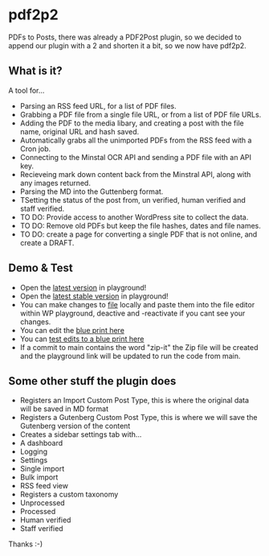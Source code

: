 # pdf2p2     

PDFs to Posts, there was already a PDF2Post plugin, so we decided to append our plugin with a 2 and shorten it a bit, so we now have pdf2p2.

## What is it? 

A tool for...
- Parsing an RSS feed URL, for a list of PDF files.   
- Grabbing a PDF file from a single file URL, or from a list of PDF file URLs.
- Adding the PDF to the media libary, and creating a post with the file name, original URL and hash saved.
- Automatically grabs all the unimported PDFs from the RSS feed with a Cron job.  
- Connecting to the Minstal OCR API and sending a PDF file with an API key.
- Recieveing mark down content back from the Minstral API, along with any images returned.
- Parsing the MD into the Guttenberg format.
- TSetting the status of the post from, un verified, human verified and staff verified.
- TO DO: Provide access to another WordPress site to collect the data.
- TO DO: Remove old PDFs but keep the file hashes, dates and file names.
- TO DO: create a page for converting a single PDF that is not online, and create a DRAFT.  

## Demo & Test

- Open the [latest version](https://playground.wordpress.net/?blueprint-url=https://raw.githubusercontent.com/ManikinSaute/pdf2p2/main/blueprint.json ) in playground!
- Open the [latest stable version](https://playground.wordpress.net/?blueprint-url=https://raw.githubusercontent.com/ManikinSaute/pdf2p2/main/blueprint-stable.json ) in playground!
- You can make changes to [file](https://github.com/ManikinSaute/pdf2p2/blob/main/pdf2p2.php) locally and paste them into the file editor within WP playground, deactive and -reactivate if you cant see your changes.
- You can edit the [blue print here ](https://github.com/ManikinSaute/pdf2p2/blob/main/blueprint.json    )
- You can [test edits to a blue print here](https://playground.wordpress.net/builder/builder.html   ) 
- If a commit to main contains the word "zip-it" the Zip file will be created and the playground link will be updated to run the code from main.
 
## Some other stuff the plugin does 

- Registers an Import Custom Post Type, this is where the original data will be saved in MD format  
- Registers a Gutenberg Custom Post Type, this is where we will save the Gutenberg version of the content  
- Creates a sidebar settings tab with...
- A dashboard 
- Logging
- Settings
- Single import
- Bulk import
- RSS feed view
- Registers a custom taxonomy
- Unprocessed
- Processed
- Human verified
- Staff verified     

Thanks :-) 



